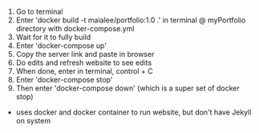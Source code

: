 1. Go to terminal
2. Enter 'docker build -t maialee/portfolio:1.0 .' in terminal @ myPortfolio directory with docker-compose.yml
3. Wait for it to fully build
4. Enter 'docker-compose up'
5. Copy the server link and paste in browser
6. Do edits and refresh website to see edits
7. When done, enter in terminal, control + C
8. Enter 'docker-compose stop'
9. Then enter 'docker-compose down' (which is a super set of docker stop)

- uses docker and docker container to run website, but don't have Jekyll on system